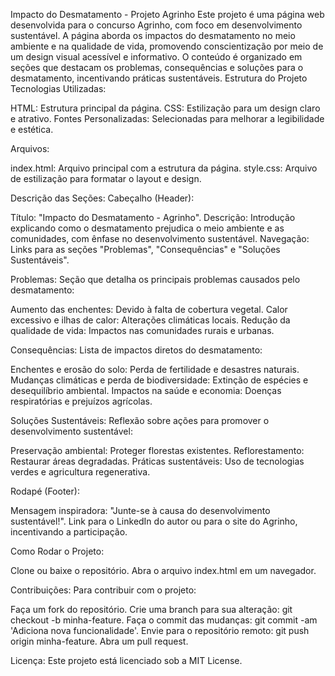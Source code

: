 Impacto do Desmatamento - Projeto Agrinho
Este projeto é uma página web desenvolvida para o concurso Agrinho, com foco em desenvolvimento sustentável. A página aborda os impactos do desmatamento no meio ambiente e na qualidade de vida, promovendo conscientização por meio de um design visual acessível e informativo. O conteúdo é organizado em seções que destacam os problemas, consequências e soluções para o desmatamento, incentivando práticas sustentáveis.
Estrutura do Projeto
Tecnologias Utilizadas:

HTML: Estrutura principal da página.
CSS: Estilização para um design claro e atrativo.
Fontes Personalizadas: Selecionadas para melhorar a legibilidade e estética.

Arquivos:

index.html: Arquivo principal com a estrutura da página.
style.css: Arquivo de estilização para formatar o layout e design.

Descrição das Seções:
Cabeçalho (Header):

Título: "Impacto do Desmatamento - Agrinho".
Descrição: Introdução explicando como o desmatamento prejudica o meio ambiente e as comunidades, com ênfase no desenvolvimento sustentável.
Navegação: Links para as seções "Problemas", "Consequências" e "Soluções Sustentáveis".

Problemas:
Seção que detalha os principais problemas causados pelo desmatamento:

Aumento das enchentes: Devido à falta de cobertura vegetal.
Calor excessivo e ilhas de calor: Alterações climáticas locais.
Redução da qualidade de vida: Impactos nas comunidades rurais e urbanas.

Consequências:
Lista de impactos diretos do desmatamento:

Enchentes e erosão do solo: Perda de fertilidade e desastres naturais.
Mudanças climáticas e perda de biodiversidade: Extinção de espécies e desequilíbrio ambiental.
Impactos na saúde e economia: Doenças respiratórias e prejuízos agrícolas.

Soluções Sustentáveis:
Reflexão sobre ações para promover o desenvolvimento sustentável:

Preservação ambiental: Proteger florestas existentes.
Reflorestamento: Restaurar áreas degradadas.
Práticas sustentáveis: Uso de tecnologias verdes e agricultura regenerativa.

Rodapé (Footer):

Mensagem inspiradora: "Junte-se à causa do desenvolvimento sustentável!".
Link para o LinkedIn do autor ou para o site do Agrinho, incentivando a participação.

Como Rodar o Projeto:

Clone ou baixe o repositório.
Abra o arquivo index.html em um navegador.

Contribuições:
Para contribuir com o projeto:

Faça um fork do repositório.
Crie uma branch para sua alteração: git checkout -b minha-feature.
Faça o commit das mudanças: git commit -am 'Adiciona nova funcionalidade'.
Envie para o repositório remoto: git push origin minha-feature.
Abra um pull request.

Licença:
Este projeto está licenciado sob a MIT License.

